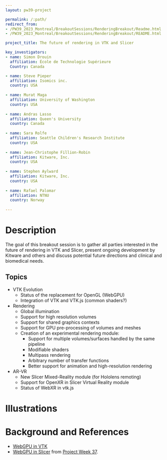 ```yaml
---
layout: pw39-project

permalink: /:path/
redirect_from:
- /PW39_2023_Montreal/BreakoutSessions/RenderingBreakout/Readme.html
- /PW39_2023_Montreal/BreakoutSessions/RenderingBreakout/README.html

project_title: The future of rendering in VTK and Slicer

key_investigators:
- name: Simon Drouin
  affiliation: École de Technologie Supérieure
  Country: Canada

- name: Steve Pieper
  affiliation: Isomics inc.
  country: USA
  
- name: Murat Maga
  affiliation: University of Washington
  country: USA
  
- name: Andras Lasso
  affiliation: Queen's University
  country: Canada
  
- name: Sara Rolfe
  affiliation: Seattle Children's Research Institute
  country: USA
  
- name: Jean-Christophe Fillion-Robin
  affiliation: Kitware, Inc.
  country: USA
  
- name: Stephen Aylward
  affiliation: Kitware, Inc.
  country: USA
  
- name: Rafael Palomar
  affiliation: NTNU
  country: Norway
 
---
```


# Description

The goal of this breakout session is to gather all parties interested in the future of rendering in VTK and Slicer, present ongoing development by Kitware and others and discuss potential future directions and clinical and biomedical needs.

## Topics

* VTK Evolution
  * Status of the replacement for OpenGL (WebGPU)
  * Integration of VTK and VTK.js (common shaders?)
* Rendering
  * Global illumination
  * Support for high resolution volumes
  * Support for shared graphics contexts
  * Support for GPU pre-processing of volumes and meshes
  * Creation of an experimental rendering module:
    * Support for multiple volumes/surfaces handled by the same pipeline
    * Modifiable shaders
    * Multipass rendering
    * Arbitrary number of transfer functions
    * Better support for animation and high-resolution rendering
* AR-VR
  * New Slicer Mixed-Reality module (for Hololens remoting)
  * Support for OpenXR in Slicer Virtual Reality module
  * Status of WebXR in vtk.js

# Illustrations

<!-- Add pictures and links to videos that demonstrate what has been accomplished.
![Description of picture](Example2.jpg)
![Some more images](Example2.jpg)
-->

# Background and References

<!-- If you developed any software, include link to the source code repository.
     If possible, also add links to sample data, and to any relevant publications. -->
* [WebGPU in VTK](https://www.kitware.com/vtk-webgpu-on-the-desktop/)
* [WebGPU in Slicer](https://github.com/pieper/SlicerWGPU) from [Project Week 37](https://projectweek.na-mic.org/PW37_2022_Virtual/Projects/SlicerWGPU/).
